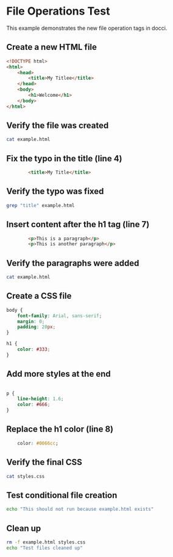 # File Operations Test

This example demonstrates the new file operation tags in docci.

## Create a new HTML file

```html docci-file="example.html" docci-reset-file
<!DOCTYPE html>
<html>
    <head>
        <title>My Titlee</title>
    </head>
    <body>
        <h1>Welcome</h1>
    </body>
</html>
```

## Verify the file was created

```bash docci-output-contains="<!DOCTYPE html>"
cat example.html
```

## Fix the typo in the title (line 4)

```html docci-file="example.html" docci-line-replace="4"
        <title>My Title</title>
```

## Verify the typo was fixed

```bash docci-output-contains="My Title"
grep "title" example.html
```

## Insert content after the h1 tag (line 7)

```html docci-file="example.html" docci-line-insert="7"
        <p>This is a paragraph</p>
        <p>This is another paragraph</p>
```

## Verify the paragraphs were added

```bash docci-output-contains="This is a paragraph"
cat example.html
```

## Create a CSS file

```css docci-file="styles.css"
body {
    font-family: Arial, sans-serif;
    margin: 0;
    padding: 20px;
}

h1 {
    color: #333;
}
```

## Add more styles at the end

```css docci-file="styles.css" docci-line-insert="10"

p {
    line-height: 1.6;
    color: #666;
}
```

## Replace the h1 color (line 8)

```css docci-file="styles.css" docci-line-replace="8"
    color: #0066cc;
```

## Verify the final CSS

```bash docci-output-contains="color: #0066cc"
cat styles.css
```

## Test conditional file creation

```bash docci-if-file-not-exists="example.html"
echo "This should not run because example.html exists"
```

## Clean up

```bash
rm -f example.html styles.css
echo "Test files cleaned up"
```
